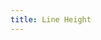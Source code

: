```yaml
---
title: Line Height
---
```


<DarumaPlayer src='https://raw.githubusercontent.com/verygoodgraphics/resource/main/feature/text__daruma/text__line_height.daruma' />
